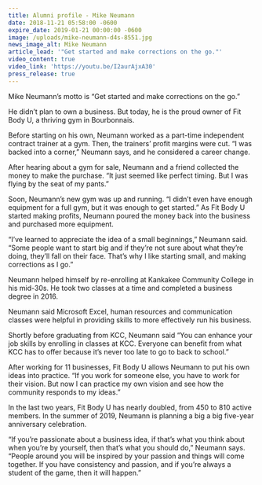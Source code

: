 ```yaml
---
title: Alumni profile - Mike Neumann
date: 2018-11-21 05:58:00 -0600
expire_date: 2019-01-21 00:00:00 -0600
image: /uploads/mike-neumann-d4s-8551.jpg
news_image_alt: Mike Neumann
article_lead: '"Get started and make corrections on the go."'
video_content: true
video_link: 'https://youtu.be/I2aurAjxA30'
press_release: true
---
```


Mike Neumann’s motto is “Get started and make corrections on the go.”

He didn’t plan to own a business. But today, he is the proud owner of Fit Body U, a thriving gym in Bourbonnais.

Before starting on his own, Neumann worked as a part-time independent contract trainer at a gym. Then, the trainers’ profit margins were cut. “I was backed into a corner,” Neumann says, and he considered a career change.

After hearing about a gym for sale, Neumann and a friend collected the money to make the purchase. “It just seemed like perfect timing. But I was flying by the seat of my pants.”

Soon, Neumann’s new gym was up and running. “I didn’t even have enough equipment for a full gym, but it was enough to get started.” As Fit Body U started making profits, Neumann poured the money back into the business and purchased more equipment.

“I’ve learned to appreciate the idea of a small beginnings,” Neumann said. “Some people want to start big and if they’re not sure about what they’re doing, they’ll fall on their face. That’s why I like starting small, and making corrections as I go.”

Neumann helped himself by re-enrolling at Kankakee Community College in his mid-30s. He took two classes at a time and completed a business degree in 2016.

Neumann said Microsoft Excel, human resources and communication classes were helpful in providing skills to more effectively run his business.

Shortly before graduating from KCC, Neumann said “You can enhance your job skills by enrolling in classes at KCC. Everyone can benefit from what KCC has to offer because it’s never too late to go to back to school.”

After working for 11 businesses, Fit Body U allows Neumann to put his own ideas into practice. “If you work for someone else, you have to work for their vision. But now I can practice my own vision and see how the community responds to my ideas.”

In the last two years, Fit Body U has nearly doubled, from 450 to 810 active members. In the summer of 2019, Neumann is planning a big a big five-year anniversary celebration.

“If you’re passionate about a business idea, if that’s what you think about when you’re by yourself, then that’s what you should do,” Neumann says. “People around you will be inspired by your passion and things will come together. If you have consistency and passion, and if you’re always a student of the game, then it will happen.”